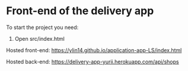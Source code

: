 # Front-end of the delivery app

To start the project you need:
1. Open src/index.html

Hosted front-end: https://ylin14.github.io/application-app-LS/index.html

Hosted back-end: https://delivery-app-yurii.herokuapp.com/api/shops